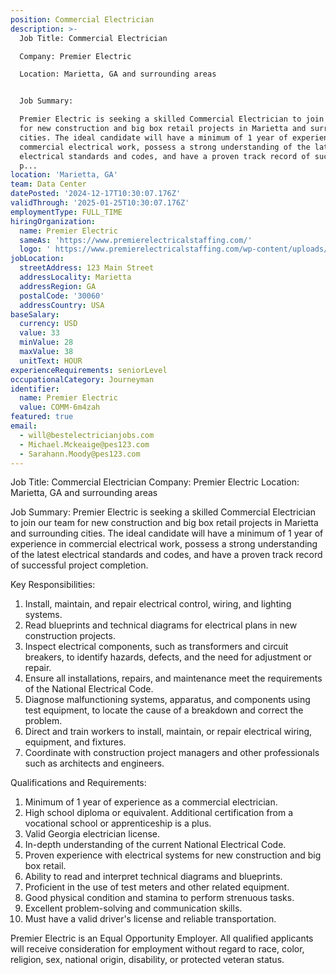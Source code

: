 ```yaml
---
position: Commercial Electrician
description: >-
  Job Title: Commercial Electrician

  Company: Premier Electric

  Location: Marietta, GA and surrounding areas


  Job Summary:

  Premier Electric is seeking a skilled Commercial Electrician to join our team
  for new construction and big box retail projects in Marietta and surrounding
  cities. The ideal candidate will have a minimum of 1 year of experience in
  commercial electrical work, possess a strong understanding of the latest
  electrical standards and codes, and have a proven track record of successful
  p...
location: 'Marietta, GA'
team: Data Center
datePosted: '2024-12-17T10:30:07.176Z'
validThrough: '2025-01-25T10:30:07.176Z'
employmentType: FULL_TIME
hiringOrganization:
  name: Premier Electric
  sameAs: 'https://www.premierelectricalstaffing.com/'
  logo: ' https://www.premierelectricalstaffing.com/wp-content/uploads/2020/05/Premier-Electrical-Staffing-logo.png'
jobLocation:
  streetAddress: 123 Main Street
  addressLocality: Marietta
  addressRegion: GA
  postalCode: '30060'
  addressCountry: USA
baseSalary:
  currency: USD
  value: 33
  minValue: 28
  maxValue: 38
  unitText: HOUR
experienceRequirements: seniorLevel
occupationalCategory: Journeyman
identifier:
  name: Premier Electric
  value: COMM-6m4zah
featured: true
email:
  - will@bestelectricianjobs.com
  - Michael.Mckeaige@pes123.com
  - Sarahann.Moody@pes123.com
---
```




Job Title: Commercial Electrician
Company: Premier Electric
Location: Marietta, GA and surrounding areas

Job Summary:
Premier Electric is seeking a skilled Commercial Electrician to join our team for new construction and big box retail projects in Marietta and surrounding cities. The ideal candidate will have a minimum of 1 year of experience in commercial electrical work, possess a strong understanding of the latest electrical standards and codes, and have a proven track record of successful project completion.

Key Responsibilities:

1. Install, maintain, and repair electrical control, wiring, and lighting systems.
2. Read blueprints and technical diagrams for electrical plans in new construction projects.
3. Inspect electrical components, such as transformers and circuit breakers, to identify hazards, defects, and the need for adjustment or repair.
4. Ensure all installations, repairs, and maintenance meet the requirements of the National Electrical Code.
5. Diagnose malfunctioning systems, apparatus, and components using test equipment, to locate the cause of a breakdown and correct the problem.
6. Direct and train workers to install, maintain, or repair electrical wiring, equipment, and fixtures.
7. Coordinate with construction project managers and other professionals such as architects and engineers.

Qualifications and Requirements:

1. Minimum of 1 year of experience as a commercial electrician.
2. High school diploma or equivalent. Additional certification from a vocational school or apprenticeship is a plus.
3. Valid Georgia electrician license.
4. In-depth understanding of the current National Electrical Code.
5. Proven experience with electrical systems for new construction and big box retail.
6. Ability to read and interpret technical diagrams and blueprints.
7. Proficient in the use of test meters and other related equipment.
8. Good physical condition and stamina to perform strenuous tasks.
9. Excellent problem-solving and communication skills.
10. Must have a valid driver's license and reliable transportation.

Premier Electric is an Equal Opportunity Employer. All qualified applicants will receive consideration for employment without regard to race, color, religion, sex, national origin, disability, or protected veteran status.
